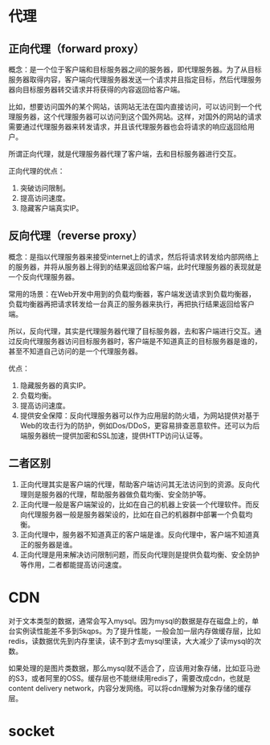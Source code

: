 # 代理

## 正向代理（forward proxy）

概念：是一个位于客户端和目标服务器之间的服务器，即代理服务器。为了从目标服务器取得内容，客户端向代理服务器发送一个请求并且指定目标，然后代理服务器向目标服务器转交请求并将获得的内容返回给客户端。



比如，想要访问国外的某个网站，该网站无法在国内直接访问，可以访问到一个代理服务器，这个代理服务器可以访问到这个国外网站。这样，对国外的网站的请求需要通过代理服务器来转发请求，并且该代理服务器也会将请求的响应返回给用户。



所谓正向代理，就是代理服务器代理了客户端，去和目标服务器进行交互。



正向代理的优点：

1. 突破访问限制。
2. 提高访问速度。
3. 隐藏客户端真实IP。

## 反向代理（reverse proxy）

概念：是指以代理服务器来接受internet上的请求，然后将请求转发给内部网络上的服务器，并将从服务器上得到的结果返回给客户端，此时代理服务器的表现就是一个反向代理服务器。



常用的场景：在Web开发中用到的负载均衡器，客户端发送请求到负载均衡器，负载均衡器再把请求转发给一台真正的服务器来执行，再把执行结果返回给客户端。



所以，反向代理，其实是代理服务器代理了目标服务器，去和客户端进行交互。通过反向代理服务器访问目标服务器时，客户端是不知道真正的目标服务器是谁的，甚至不知道自己访问的是一个代理服务器。



优点：

1. 隐藏服务器的真实IP。
2. 负载均衡。
3. 提高访问速度。
4. 提供安全保障：反向代理服务器可以作为应用层的防火墙，为网站提供对基于Web的攻击行为的防护，例如Dos/DDoS，更容易排查恶意软件。还可以为后端服务器统一提供加密和SSL加速，提供HTTP访问认证等。

## 二者区别

1. 正向代理其实是客户端的代理，帮助客户端访问其无法访问到的资源。反向代理则是服务器的代理，帮助服务器做负载均衡、安全防护等。
2. 正向代理一般是客户端架设的，比如在自己的机器上安装一个代理软件。而反向代理服务器一般是服务器架设的，比如在自己的机器群中部署一个负载均衡。
3. 正向代理中，服务器不知道真正的客户端是谁。反向代理中，客户端不知道真正的服务器是谁。
4. 正向代理是用来解决访问限制问题，而反向代理则是提供负载均衡、安全防护等作用，二者都能提高访问速度。

# CDN

对于文本类型的数据，通常会写入mysql。因为mysql的数据是存在磁盘上的，单台实例读性能差不多到5kqps。为了提升性能，一般会加一层内存做缓存层，比如redis，读数据优先到内存里读，读不到才去mysql里读，大大减少了读mysql的次数。

如果处理的是图片类数据，那么mysql就不适合了，应该用对象存储，比如亚马逊的S3，或者阿里的OSS。缓存层也不能继续用redis了，需要改成cdn，也就是content delivery network，内容分发网络。可以将cdn理解为对象存储的缓存层。

# socket

